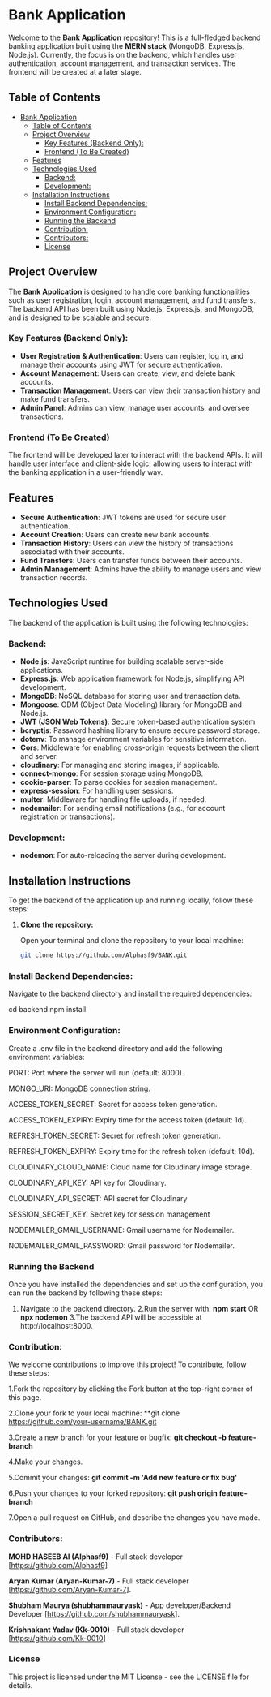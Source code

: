 # Bank Application

Welcome to the **Bank Application** repository! This is a full-fledged backend banking application built using the **MERN stack** (MongoDB, Express.js, Node.js). Currently, the focus is on the backend, which handles user authentication, account management, and transaction services. The frontend will be created at a later stage.

## Table of Contents

- [Bank Application](#bank-application)
  - [Table of Contents](#table-of-contents)
  - [Project Overview](#project-overview)
    - [Key Features (Backend Only):](#key-features-backend-only)
    - [Frontend (To Be Created)](#frontend-to-be-created)
  - [Features](#features)
  - [Technologies Used](#technologies-used)
    - [Backend:](#backend)
    - [Development:](#development)
  - [Installation Instructions](#installation-instructions)
    - [Install Backend Dependencies:](#install-backend-dependencies)
    - [Environment Configuration:](#environment-configuration)
    - [Running the Backend](#running-the-backend)
    - [Contribution:](#contribution)
    - [Contributors:](#contributors)
    - [License](#license)

## Project Overview

The **Bank Application** is designed to handle core banking functionalities such as user registration, login, account management, and fund transfers. The backend API has been built using Node.js, Express.js, and MongoDB, and is designed to be scalable and secure.

### Key Features (Backend Only):
- **User Registration & Authentication**: Users can register, log in, and manage their accounts using JWT for secure authentication.
- **Account Management**: Users can create, view, and delete bank accounts.
- **Transaction Management**: Users can view their transaction history and make fund transfers.
- **Admin Panel**: Admins can view, manage user accounts, and oversee transactions.

### Frontend (To Be Created)
The frontend will be developed later to interact with the backend APIs. It will handle user interface and client-side logic, allowing users to interact with the banking application in a user-friendly way.

## Features

- **Secure Authentication**: JWT tokens are used for secure user authentication.
- **Account Creation**: Users can create new bank accounts.
- **Transaction History**: Users can view the history of transactions associated with their accounts.
- **Fund Transfers**: Users can transfer funds between their accounts.
- **Admin Management**: Admins have the ability to manage users and view transaction records.

## Technologies Used

The backend of the application is built using the following technologies:

### Backend:
- **Node.js**: JavaScript runtime for building scalable server-side applications.
- **Express.js**: Web application framework for Node.js, simplifying API development.
- **MongoDB**: NoSQL database for storing user and transaction data.
- **Mongoose**: ODM (Object Data Modeling) library for MongoDB and Node.js.
- **JWT (JSON Web Tokens)**: Secure token-based authentication system.
- **bcryptjs**: Password hashing library to ensure secure password storage.
- **dotenv**: To manage environment variables for sensitive information.
- **Cors**: Middleware for enabling cross-origin requests between the client and server.
- **cloudinary**: For managing and storing images, if applicable.
- **connect-mongo**: For session storage using MongoDB.
- **cookie-parser**: To parse cookies for session management.
- **express-session**: For handling user sessions.
- **multer**: Middleware for handling file uploads, if needed.
- **nodemailer**: For sending email notifications (e.g., for account registration or transactions).

### Development:
- **nodemon**: For auto-reloading the server during development.

## Installation Instructions

To get the backend of the application up and running locally, follow these steps:

1. **Clone the repository:**

   Open your terminal and clone the repository to your local machine:
   ```bash
   git clone https://github.com/Alphasf9/BANK.git


### Install Backend Dependencies:

Navigate to the backend directory and install the required dependencies:

cd backend
npm install


### Environment Configuration:

Create a .env file in the backend directory and add the following environment variables:

PORT: Port where the server will run (default: 8000).

MONGO_URI: MongoDB connection string.

ACCESS_TOKEN_SECRET: Secret for access token generation.

ACCESS_TOKEN_EXPIRY: Expiry time for the access token (default: 1d).

REFRESH_TOKEN_SECRET: Secret for refresh token generation.

REFRESH_TOKEN_EXPIRY: Expiry time for the refresh token (default: 10d).

CLOUDINARY_CLOUD_NAME: Cloud name for Cloudinary image storage.

CLOUDINARY_API_KEY: API key for Cloudinary.

CLOUDINARY_API_SECRET: API secret for Cloudinary

SESSION_SECRET_KEY: Secret key for session management

NODEMAILER_GMAIL_USERNAME: Gmail username for Nodemailer.

NODEMAILER_GMAIL_PASSWORD: Gmail password for Nodemailer.




### Running the Backend
Once you have installed the dependencies and set up the configuration, you can run the backend by following these steps:

1. Navigate to the backend directory.
2.Run the server with:
**npm start**
OR
**npx nodemon**
3.The backend API will be accessible at http://localhost:8000.



### Contribution:

We welcome contributions to improve this project! To contribute, follow these steps:

1.Fork the repository by clicking the Fork button at the top-right corner of this page.

2.Clone your fork to your local machine: **git clone https://github.com/your-username/BANK.git

3.Create a new branch for your feature or bugfix: **git checkout -b feature-branch**

4.Make your changes.

5.Commit your changes: **git commit -m 'Add new feature or fix bug'**

6.Push your changes to your forked repository: **git push origin feature-branch**

7.Open a pull request on GitHub, and describe the changes you have made.




### Contributors:

**MOHD HASEEB AI (Alphasf9)** - Full stack developer [https://github.com/Alphasf9]

**Aryan Kumar (Aryan-Kumar-7)** - Full stack developer [https://github.com/Aryan-Kumar-7].

**Shubham Maurya (shubhammauryask)** - App developer/Backend Developer [https://github.com/shubhammauryask].

**Krishnakant Yadav (Kk-0010)** - Full stack developer [https://github.com/Kk-0010]

### License

This project is licensed under the MIT License - see the LICENSE file for details.



  

